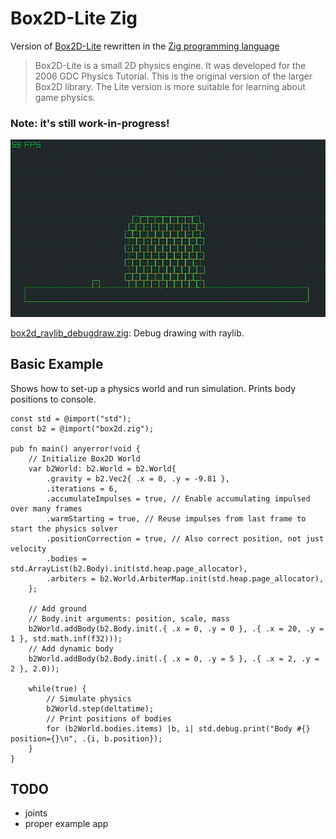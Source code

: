 # Box2D-Lite Zig
Version of [Box2D-Lite](https://github.com/erincatto/box2d-lite) rewritten in
the [Zig programming language](https://ziglang.org/)

> Box2D-Lite is a small 2D physics engine. It was developed for the 2006 GDC Physics Tutorial. This is the original version of the larger Box2D library. The Lite version is more suitable for learning about game physics.

### Note: it's still work-in-progress!

![screencap](screencap_raylib_0.gif)

[box2d_raylib_debugdraw.zig](box2d_raylib_debugdraw.zig): Debug drawing with raylib.

## Basic Example
Shows how to set-up a physics world and run simulation. Prints body positions to console.
```zig
const std = @import("std");
const b2 = @import("box2d.zig");

pub fn main() anyerror!void {
    // Initialize Box2D World
    var b2World: b2.World = b2.World{
        .gravity = b2.Vec2{ .x = 0, .y = -9.81 },
        .iterations = 6,
        .accumulateImpulses = true, // Enable accumulating impulsed over many frames
        .warmStarting = true, // Reuse impulses from last frame to start the physics solver
        .positionCorrection = true, // Also correct position, not just velocity
        .bodies = std.ArrayList(b2.Body).init(std.heap.page_allocator),
        .arbiters = b2.World.ArbiterMap.init(std.heap.page_allocator),
    };

    // Add ground
    // Body.init arguments: position, scale, mass
    b2World.addBody(b2.Body.init(.{ .x = 0, .y = 0 }, .{ .x = 20, .y = 1 }, std.math.inf(f32)));
    // Add dynamic body
    b2World.addBody(b2.Body.init(.{ .x = 0, .y = 5 }, .{ .x = 2, .y = 2 }, 2.0));
    
    while(true) {
        // Simulate physics
        b2World.step(deltatime);
        // Print positions of bodies
        for (b2World.bodies.items) |b, i| std.debug.print("Body #{} position={}\n", .{i, b.position});
    }
}
```

## TODO
- joints
- proper example app
